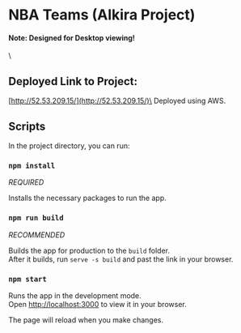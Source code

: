 # NBA Teams (Alkira Project)
#### Note: Designed for Desktop viewing!
\

## Deployed Link to Project:
[http://52.53.209.15/](http://52.53.209.15/)\
Deployed using AWS.

## Scripts

In the project directory, you can run:

### `npm install`
*REQUIRED*

Installs the necessary packages to run the app.

### `npm run build`
*RECOMMENDED*

Builds the app for production to the `build` folder.\
After it builds, run `serve -s build` and past the link in your browser.

### `npm start`

Runs the app in the development mode.\
Open [http://localhost:3000](http://localhost:3000) to view it in your browser.

The page will reload when you make changes.
